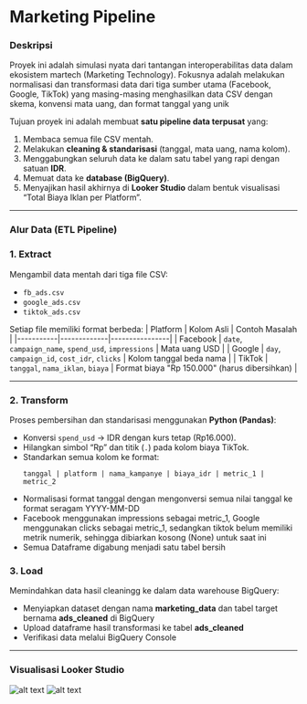 # Marketing Pipeline

### Deskripsi
Proyek ini adalah simulasi nyata dari tantangan interoperabilitas data dalam ekosistem martech (Marketing Technology). Fokusnya adalah melakukan normalisasi dan transformasi data dari tiga sumber utama (Facebook, Google, TikTok) yang masing-masing menghasilkan data CSV dengan skema, konvensi mata uang, dan format tanggal yang unik

Tujuan proyek ini adalah membuat **satu pipeline data terpusat** yang:
1. Membaca semua file CSV mentah.
2. Melakukan **cleaning & standarisasi** (tanggal, mata uang, nama kolom).
3. Menggabungkan seluruh data ke dalam satu tabel yang rapi dengan satuan **IDR**.
4. Memuat data ke **database (BigQuery)**.
5. Menyajikan hasil akhirnya di **Looker Studio** dalam bentuk visualisasi “Total Biaya Iklan per Platform”.

---

### Alur Data (ETL Pipeline)

### **1. Extract**
Mengambil data mentah dari tiga file CSV:
- `fb_ads.csv`
- `google_ads.csv`
- `tiktok_ads.csv`

Setiap file memiliki format berbeda:
| Platform | Kolom Asli | Contoh Masalah |
|-----------|-------------|----------------|
| Facebook | `date`, `campaign_name`, `spend_usd`, `impressions` | Mata uang USD |
| Google | `day`, `campaign_id`, `cost_idr`, `clicks` | Kolom tanggal beda nama |
| TikTok | `tanggal`, `nama_iklan`, `biaya` | Format biaya "Rp 150.000" (harus dibersihkan) |

---

### **2. Transform**
Proses pembersihan dan standarisasi menggunakan **Python (Pandas)**:
- Konversi `spend_usd` → IDR dengan kurs tetap (Rp16.000).
- Hilangkan simbol “Rp” dan titik (`.`) pada kolom biaya TikTok.
- Standarkan semua kolom ke format:
  ```text
  tanggal | platform | nama_kampanye | biaya_idr | metric_1 | metric_2
- Normalisasi format tanggal dengan mengonversi semua nilai tanggal ke format seragam YYYY-MM-DD
- Facebook menggunakan impressions sebagai metric_1, Google menggunakan clicks sebagai metric_1, sedangkan tiktok belum memiliki metrik numerik, sehingga dibiarkan kosong (None) untuk saat ini
- Semua Dataframe digabung menjadi satu tabel bersih

### **3. Load**
Memindahkan data hasil cleaningg ke dalam data warehouse BigQuery:
- Menyiapkan dataset dengan nama **marketing_data** dan tabel target bernama **ads_cleaned** di BigQuery
- Upload dataframe hasil transformasi ke tabel **ads_cleaned**
- Verifikasi data melalui BigQuery Console

---
### Visualisasi Looker Studio
![alt text](images/image.png)
![alt text](images/image-1.png)

